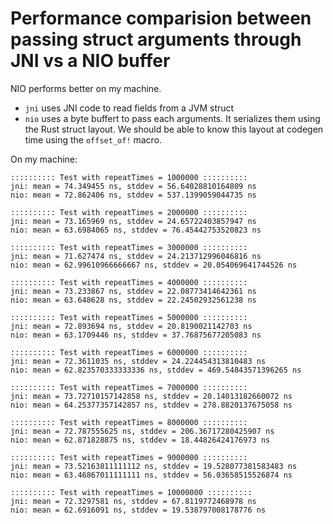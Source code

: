 # Performance comparision between passing struct arguments through JNI vs a NIO buffer

NIO performs better on my machine.

- `jni` uses JNI code to read fields from a JVM struct
- `nio` uses a byte buffert to pass each arguments.  It serializes them using the Rust struct
    layout. We should be able to know this layout at codegen time using the `offset_of!` macro.

On my machine:

```
:::::::::: Test with repeatTimes = 1000000 ::::::::::
jni: mean = 74.349455 ns, stddev = 56.64028810164809 ns
nio: mean = 72.862406 ns, stddev = 537.1399059044735 ns

:::::::::: Test with repeatTimes = 2000000 ::::::::::
jni: mean = 73.165969 ns, stddev = 24.65722403857947 ns
nio: mean = 63.6984065 ns, stddev = 76.45442753520823 ns

:::::::::: Test with repeatTimes = 3000000 ::::::::::
jni: mean = 71.627474 ns, stddev = 24.213712996046816 ns
nio: mean = 62.99610966666667 ns, stddev = 20.054069641744526 ns

:::::::::: Test with repeatTimes = 4000000 ::::::::::
jni: mean = 73.233867 ns, stddev = 22.08773414642361 ns
nio: mean = 63.648628 ns, stddev = 22.24502932561238 ns

:::::::::: Test with repeatTimes = 5000000 ::::::::::
jni: mean = 72.893694 ns, stddev = 20.8190021142703 ns
nio: mean = 63.1709446 ns, stddev = 37.76875677205083 ns

:::::::::: Test with repeatTimes = 6000000 ::::::::::
jni: mean = 72.3611035 ns, stddev = 24.224454313810483 ns
nio: mean = 62.823570333333336 ns, stddev = 469.54843571396265 ns

:::::::::: Test with repeatTimes = 7000000 ::::::::::
jni: mean = 73.72710157142858 ns, stddev = 20.14013182660072 ns
nio: mean = 64.25377357142857 ns, stddev = 278.8820137675058 ns

:::::::::: Test with repeatTimes = 8000000 ::::::::::
jni: mean = 72.787555625 ns, stddev = 206.36717280425907 ns
nio: mean = 62.871828875 ns, stddev = 18.44826424176973 ns

:::::::::: Test with repeatTimes = 9000000 ::::::::::
jni: mean = 73.52163811111112 ns, stddev = 19.528077381583483 ns
nio: mean = 63.46867011111111 ns, stddev = 56.03658515526874 ns

:::::::::: Test with repeatTimes = 10000000 ::::::::::
jni: mean = 72.3297581 ns, stddev = 67.8119772468978 ns
nio: mean = 62.6916091 ns, stddev = 19.538797008178776 ns
```

